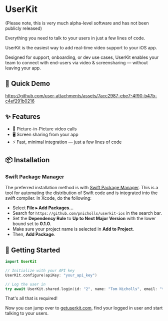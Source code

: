 # UserKit

(Please note, this is very much alpha-level software and has not been publicly released)

Everything you need to talk to your users in just a few lines of code.

UserKit is the easiest way to add real-time video support to your iOS app. 

Designed for support, onboarding, or dev use cases, UserKit enables your team to connect with end-users via video & screensharing — without leaving your app.

## 🎉 Quick Demo

https://github.com/user-attachments/assets/7acc2987-ebe7-4f90-b47b-c4ef291b0216

## ✨ Features

- 🔄 Picture-in-Picture video calls
- 🖥️ Screen sharing from your app
- ⚡ Fast, minimal integration — just a few lines of code

## 📦 Installation

### Swift Package Manager

The preferred installation method is with [Swift Package Manager](https://swift.org/package-manager/). This is a tool for automating the distribution of Swift code and is integrated into the swift compiler. In Xcode, do the following:

- Select **File ▸ Add Packages...**
- Search for `https://github.com/pnicholls/userkit-ios` in the search bar.
- Set the **Dependency Rule** to **Up to Next Major Version** with the lower bound set to **0.1.0**.
- Make sure your project name is selected in **Add to Project**.
- Then, **Add Package**.

## 🚀 Getting Started

```swift
import UserKit

// Initialize with your API key
UserKit.configure(apiKey: "your_api_key")

// Log the user in
try await UserKit.shared.login(id: "2", name: "Tom Nicholls", email: "tom@nicholls.com")
```

That's all that is required! 

Now you can jump over to [getuserkit.com](https://getuserkit.com), find your logged in user and start talking to your users. 

